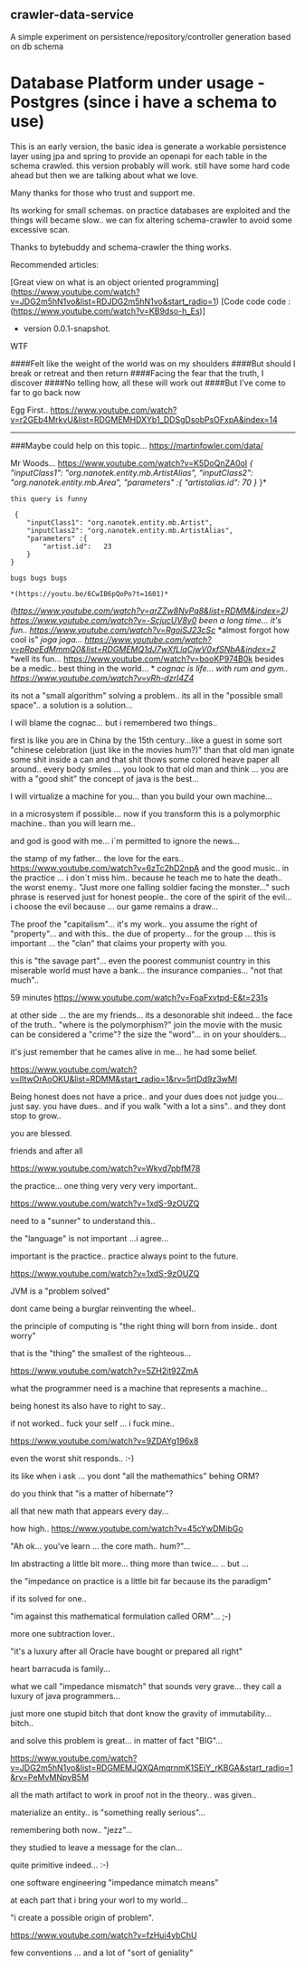 ## crawler-data-service
A simple experiment on persistence/repository/controller generation based on db schema
# Database Platform under usage - Postgres (since i have a schema to use)
This is an early version, the basic idea is generate a workable persistence layer using
jpa and spring to provide an openapi for each table in the schema crawled. 
this version probably will work. still have some hard code ahead but then we are talking about what we love.

Many thanks for those who trust and support me.

Its working for small schemas. on practice databases are exploited and the things will became slow.. we can fix altering schema-crawler to avoid some excessive scan.

Thanks to bytebuddy and schema-crawler the thing works. 


Recommended articles: 

[Great view on what is an object oriented programming] (https://www.youtube.com/watch?v=JDG2m5hN1vo&list=RDJDG2m5hN1vo&start_radio=1)
[Code code code : (https://www.youtube.com/watch?v=KB9dso-h_Es)]
- version 0.0.1-snapshot.

WTF

####Felt like the weight of the world was on my shoulders
####But should I break or retreat and then return
####Facing the fear that the truth, I discover
####No telling how, all these will work out
####But I've come to far to go back now

Egg First.. https://www.youtube.com/watch?v=r2GEb4MrkvU&list=RDGMEMHDXYb1_DDSgDsobPsOFxpA&index=14

-------------------------
###Maybe could help on this topic... 
https://martinfowler.com/data/

Mr Woods... https://www.youtube.com/watch?v=K5DoQnZA0oI
*{*
        *"inputClass1": "org.nanotek.entity.mb.ArtistAlias",*
        *"inputClass2": "org.nanotek.entity.mb.Area",*
        *"parameters" :{*
            *"artistalias.id":  70*
        *}*
    }*
    
    this query is funny 
    
     {
        "inputClass1": "org.nanotek.entity.mb.Artist",
        "inputClass2": "org.nanotek.entity.mb.ArtistAlias",
        "parameters" :{
            "artist.id":   23
        }
    }
    
    bugs bugs bugs
    
    *(https://youtu.be/6CwIB6pQoPo?t=1601)*
    
*(https://www.youtube.com/watch?v=arZZw8NyPq8&list=RDMM&index=2)*
*https://www.youtube.com/watch?v=-ScjucUV8v0*
*been a long time... it's fun.. https://www.youtube.com/watch?v=RgoiSJ23cSc*
*almost forgot how cool is"
*joga joga... 	https://www.youtube.com/watch?v=pRpeEdMmmQ0&list=RDGMEMQ1dJ7wXfLlqCjwV0xfSNbA&index=2*
*well its fun... https://www.youtube.com/watch?v=booKP974B0k besides be a medic.. best thing in the world... *
*cognac is life... with rum and gym.. https://www.youtube.com/watch?v=yRh-dzrI4Z4*

its not a "small algorithm" solving a problem.. its all in the "possible small  space".. a solution is a solution... 

I will blame the cognac... but i remembered two things.. 

first is like you are in China by the 15th century...like a guest in some sort "chinese celebration (just like in the movies hum?)"
than that old man  ignate some shit inside a can and that shit thows some colored heave paper all around.. 
every body smiles ... you look to that old man and think ... you are with a "good shit"
the concept of java is the best... 

I will virtualize a machine for you... than you build your own machine... 

in a microsystem if possible...
now if you transform this is a polymorphic machine.. 
than you will learn me.. 

and god is good with me... 
i´m permitted to ignore the news... 

the stamp of my father... the love for the ears.. 
https://www.youtube.com/watch?v=6zTc2hD2npA
and the good music..
in the practice ... i don´t miss him.. because he teach me to hate the death.. 
the worst enemy.. 
"Just more one falling soldier facing the monster..."
such phrase is reserved just for honest people..
the core of the spirit of the evil... 
i choose the evil because ... our game remains a draw...

The proof the "capitalism"... it's my work.. 
you assume the right of "property"... and with this..
the due of property... for the group ... 
this is important ... the "clan" that claims your property with you.

this is "the savage part"... 
even the poorest communist country in this miserable world must have a bank... 
the insurance companies... "not that much".. 

59 minutes https://www.youtube.com/watch?v=FoaFxvtpd-E&t=231s

at other side ... the are my friends... its a desonorable shit indeed... 
the face of the truth.. "where is the polymorphism?"
join the movie with the music can be considered a "crime"?
the size the "word"... in on your shoulders...

it's just remember that he cames alive in me... 
he had some belief.

https://www.youtube.com/watch?v=lItwOrAoOKU&list=RDMM&start_radio=1&rv=5rtDd9z3wMI


Being honest does not have a price.. and your dues does not judge you... 
just say. you have dues..
and if you walk "with a lot a sins".. and they dont stop to grow.. 

you are blessed. 

friends and after all 

https://www.youtube.com/watch?v=Wkvd7pbfM78

the practice... one thing very very very important.. 

https://www.youtube.com/watch?v=1xdS-9zOUZQ

need to a "sunner" to understand this..

the "language" is not important ...i agree... 

important is the practice.. practice always point to the future.

https://www.youtube.com/watch?v=1xdS-9zOUZQ

JVM is a "problem solved"

dont came being a burglar reinventing the wheel.. 

the principle of computing is "the right thing will born from inside.. dont worry"

that is the "thing" the smallest of the righteous... 

https://www.youtube.com/watch?v=5ZH2it92ZmA

what the programmer need is a machine that represents a machine...

being honest its also have to right to say.. 

if not worked.. fuck your self ... i fuck mine.. 

https://www.youtube.com/watch?v=9ZDAYg196x8

even the worst shit responds.. :-)

its like when i ask ... you dont "all the mathemathics" behing ORM?

do you think that "is a matter of hibernate"?

all that new math that appears every day...

how high.. https://www.youtube.com/watch?v=45cYwDMibGo

"Ah ok... you've learn ... the core math.. hum?"... 


Im abstracting a little bit more... thing more than twice... .. but ... 

the "impedance on practice is a little bit far because its the paradigm"

if its solved for one..

"im against this mathematical formulation called ORM"... ;-)

more one subtraction lover.. 

"it's a luxury after all Oracle have bought or prepared all right"

heart barracuda is family...

what we call "impedance mismatch" that sounds very grave... they 
call a luxury of java programmers... 

just more one stupid bitch that dont know the gravity of immutability... bitch..

and solve this problem is great... in matter of fact "BIG"... 

https://www.youtube.com/watch?v=JDG2m5hN1vo&list=RDGMEMJQXQAmqrnmK1SEjY_rKBGA&start_radio=1&rv=PeMvMNpvB5M

all the math artifact to work in proof not in the theory.. was given..

materialize an entity.. is "something really serious"...

remembering both now.. "jezz"... 

they studied to leave a message for the clan... 

quite primitive indeed... :-) 

one software engineering "impedance mimatch means"

at each part that i bring your worl to my world... 

"i create a possible origin of problem".

https://www.youtube.com/watch?v=fzHui4ybChU

few conventions ... and a lot of "sort of geniality"